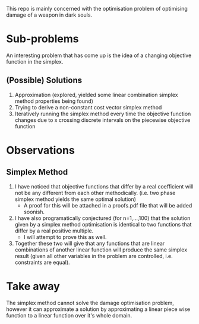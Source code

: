This repo is mainly concerned with the optimisation problem of optimising damage of a weapon in dark souls.

# Sub-problems
An interesting problem that has come up is the idea of a changing objective function in the simplex.
## (Possible) Solutions
1. Approximation (explored, yielded some linear combination simplex method properties being found)
2. Trying to derive a non-constant cost vector simplex method
3. Iteratively running the simplex method every time the objective function changes due to x crossing discrete intervals on the piecewise objective function

# Observations
## Simplex Method
1. I have noticed that objective functions that differ by a real coefficient will not be any different from each other methodically. (i.e. two phase simplex method yields the same optimal solution) <br>
    - A proof for this will be attached in a proofs.pdf file that will be added soonish.<br>
2. I have also programatically conjectured (for n=1,...,100) that the solution given by a simplex method optimisation is identical to two functions that differ by a real positive multiple. <br>
    - I will attempt to prove this as well. <br>
3. Together these two will give that any functions that are linear combinations of another linear function will produce the same simplex result (given all other variables in the problem are controlled, i.e. constraints are equal).

# Take away
The simplex method cannot solve the damage optimisation problem, however it can approximate a solution by approximating a linear piece wise function to a linear function over it's whole domain.
